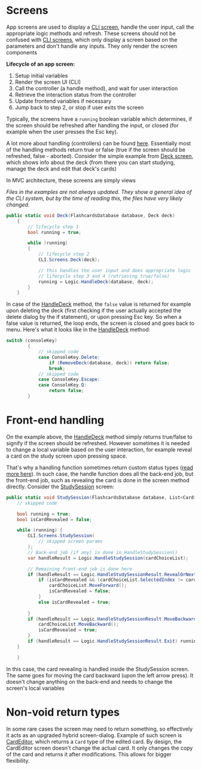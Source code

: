 # Screens #
App screens are used to display a [CLI screen](../../CLI/screens), handle the user input, call the appropriate logic methods and refresh. These screens should not be confused with [CLI screens](../../CLI/screens), which only display a screen based on the parameters and don't handle any inputs. They only render the screen components

**Lifecycle of an app screen:**

1. Setup initial variables
2. Render the screen UI (CLI)
3. Call the controller (a handle method), and wait for user interaction
4. Retrieve the interaction status from the controller
5. Update frontend variables if necessary
6. Jump back to step 2, or stop if user exits the screen

Typically, the screens have a `running` boolean variable which determines, if the screen should be refreshed after handling the input, or closed (for example when the user presses the Esc key).

A lot more about handling (controllers) can be found [here](../logic/controllers/README.md). Essentially most of the handling methods return true or false (true if the screen should be refreshed, false - aborted). Consider the simple example from [Deck screen](Deck.cs), which shows info about the deck (from there you can start studying, manage the deck and edit that deck's cards)

In MVC architecture, these screens are simply views

_Files in the examples are not always updated. They show a general idea of the CLI system, but by the time of reading this, the files have very likely changed._

```cs
public static void Deck(FlashcardsDatabase database, Deck deck)
    {
        // lifecycle step 1
        bool running = true;

        while (running)
        {
            // lifecycle step 2
            CLI.Screens.Deck(deck);

            // this handles the user input and does appropriate logic
            // lifecycle step 3 and 4 (retrieving true/false)
            running = Logic.HandleDeck(database, deck);
        }
    }
```
In case of the [HandleDeck](../logic/controllers/Deck.cs) method, the `false` value is returned for example upon deleting the deck (first checking if the user actually accepted the delete dialog by the if statement), or upon pressing Esc key. So when a false value is returned, the loop ends, the screen is closed and goes back to menu.
Here's what it looks like in the [HandleDeck](../logic/controllers/Deck.cs) method:
```cs
switch (consoleKey)
        {
            // skipped code
            case ConsoleKey.Delete:
                if (RemoveDeck(database, deck)) return false;
                break;
            // skipped code
            case ConsoleKey.Escape:
            case ConsoleKey.Q:
                return false;
        }
```

# Front-end handling #
On the example above, the [HandleDeck](../logic/controllers/Deck.cs) method simply returns true/false to signify if the screen should be refreshed. However sometimes it is needed to change a local variable based on the user interaction, for example reveal a card on the study screen upon pressing space.

That's why a handling function sometimes return custom status types ([read more here](../logic/controllers/README.md)). In such case, the handle function does all the back-end job, but the front-end job, such as revealing the card is done in the screen method directly. Consider the [StudySession](StudySession.cs) screen:
```cs
public static void StudySession(FlashcardsDatabase database, List<Card> cards) {
    // skipped code

    bool running = true;
    bool isCardRevealed = false;

    while (running) {
        CLI.Screens.StudySession(
            // skipped screen params
        );
        // Back-end job (if any) is done in HandleStudySession()
        var handleResult = Logic.HandleStudySession(cardChoiceList);

        // Remaining front-end job is done here
        if (handleResult == Logic.HandleStudySessionResult.RevealOrNext) {
            if (isCardRevealed && (cardChoiceList.SelectedIndex != cardChoiceList.MaxIndex)) {
                cardChoiceList.MoveForward();
                isCardRevealed = false;
            }
            else isCardRevealed = true;
            
        }
        if (handleResult == Logic.HandleStudySessionResult.MoveBackward) {
            cardChoiceList.MoveBackward();
            isCardRevealed = true;
        }
        if (handleResult == Logic.HandleStudySessionResult.Exit) running = false;
    }

    }
```
In this case, the card revealing is handled inside the StudySession screen. The same goes for moving the card backward (upon the left arrow press). It doesn't change anything on the back-end and needs to change the screen's local variables

# Non-void return types #
In some rare cases the screen may need to return something, so effectively it acts as an upgraded hybrid screen-dialog.
Example of such screen is [CardEditor](CardEditor.cs), which returns a `Card` type of the edited card. By design, the CardEditor screen doesn't change the actual card. It only changes the copy of the card and returns it after modifications. This allows for bigger flexibility.
